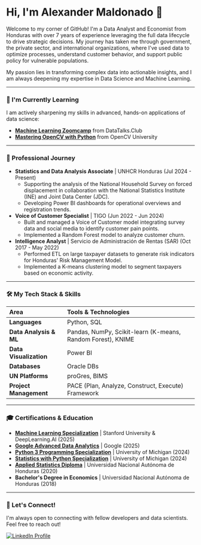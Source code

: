 # Hi, I'm Alexander Maldonado 🚀

Welcome to my corner of GitHub! I'm a Data Analyst and Economist from Honduras with over 7 years of experience leveraging the full data lifecycle to drive strategic decisions. My journey has taken me through government, the private sector, and international organizations, where I've used data to optimize processes, understand customer behavior, and support public policy for vulnerable populations.

My passion lies in transforming complex data into actionable insights, and I am always deepening my expertise in Data Science and Machine Learning.

---

### 🌱 I'm Currently Learning

I am actively sharpening my skills in advanced, hands-on applications of data science:

* [**Machine Learning Zoomcamp**](https://github.com/DataTalksClub/machine-learning-zoomcamp) from DataTalks.Club
* [**Mastering OpenCV with Python**](https://opencv.org/university/mastering-opencv-with-python/) from OpenCV University

---

### 💼 Professional Journey

* **Statistics and Data Analysis Associate** | UNHCR Honduras (Jul 2024 - Present)
    * Supporting the analysis of the National Household Survey on forced displacement in collaboration with the National Statistics Institute (INE) and Joint Data Center (JDC).
    * Developing Power BI dashboards for operational overviews and registration trends.
* **Voice of Customer Specialist** | TIGO (Jun 2022 - Jun 2024)
    * Built and managed a Voice of Customer model integrating survey data and social media to identify customer pain points.
    * Implemented a Random Forest model to analyze customer churn.
* **Intelligence Analyst** | Servicio de Administración de Rentas (SAR) (Oct 2017 - May 2022)
    * Performed ETL on large taxpayer datasets to generate risk indicators for Honduras' Risk Management Model.
    * Implemented a K-means clustering model to segment taxpayers based on economic activity.

---

### 🛠️ My Tech Stack & Skills

| **Area** | **Tools & Technologies** |
| :------------------------ | :--------------------------------------------------------- |
| **Languages** | Python, SQL                                                |
| **Data Analysis & ML** | Pandas, NumPy, Scikit-learn (K-means, Random Forest), KNIME |
| **Data Visualization** | Power BI                                                   |
| **Databases** | Oracle DBs                                                 |
| **UN Platforms** | proGres, BIMS                                              |
| **Project Management** | PACE (Plan, Analyze, Construct, Execute) Framework         |

---

### 🎓 Certifications & Education

* [**Machine Learning Specialization**](https://www.coursera.org/account/accomplishments/specialization/26B2F2Z5PY9Y) | Stanford University & DeepLearning.AI (2025)
* [**Google Advanced Data Analytics**](https://www.coursera.org/account/accomplishments/specialization/RZTQ9DMZ750H) | Google (2025)
* [**Python 3 Programming Specialization**](https://www.coursera.org/account/accomplishments/specialization/NKH76ZXB8SQQ) | University of Michigan (2024)
* [**Statistics with Python Specialization**](https://www.coursera.org/account/accomplishments/specialization/ANLFY6PEVSHN) | University of Michigan (2024)
* [**Applied Statistics Diploma**](https://drive.google.com/file/d/1LAMn-uJoH2waqSWQ-VYATIXYXxBE4pkB/view) | Universidad Nacional Autónoma de Honduras (2020)
* **Bachelor's Degree in Economics** | Universidad Nacional Autónoma de Honduras (2018)

---

### 🤝 Let's Connect!

I'm always open to connecting with fellow developers and data scientists. Feel free to reach out!

[![LinkedIn Profile](https://raw.githubusercontent.com/rahuldkjain/github-profile-readme-generator/main/src/images/icons/Social/linked-in-alt.svg)](https://linkedin.com/in/milton-alexander-maldonado)
